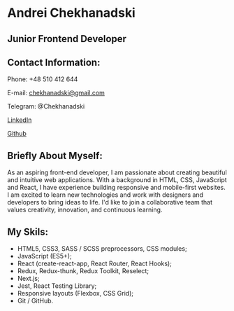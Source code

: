 # Andrei Chekhanadski

## Junior Frontend Developer

## Contact Information:

   Phone: +48 510 412 644

   E-mail: chekhanadski@gmail.com

   Telegram: @Chekhanadski

   [LinkedIn](https://www.linkedin.com/in/chekhanadski/)

   [Github](https://github.com/Chekhanadski)


## Briefly About Myself:

   As an aspiring front-end developer, I am passionate about creating beautiful and intuitive web applications. With a background in HTML, CSS, JavaScript and React, I have experience building responsive and mobile-first websites. I am excited to learn new technologies and work with designers and developers to bring ideas to life. I'd like to join a collaborative team that values creativity, innovation, and continuous learning.

## My Skils:

  - HTML5, CSS3, SASS / SCSS preprocessors, CSS modules;
  - JavaScript (ES5+);
  - React (create-react-app, React Router, React Hooks);
  - Redux, Redux-thunk, Redux Toolkit, Reselect;
  - Next.js;
  - Jest, React Testing Library;
  - Responsive layouts (Flexbox, CSS Grid);
  - Git / GitHub.



   